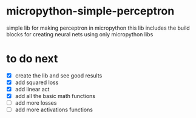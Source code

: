 # micropython-simple-perceptron
simple lib for making perceptron in micropython
this lib includes the build blocks for creating neural nets using only micropython libs
# to do next
- [X] create the lib and see good results
- [X] add squared loss
- [X] add linear act
- [X] add all the basic math functions
- [ ] add more losses
- [ ] add more activations functions
